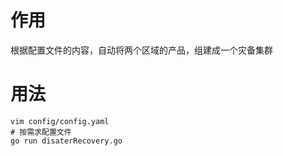 # 作用
根据配置文件的内容，自动将两个区域的产品，组建成一个灾备集群

# 用法
``` shell 
vim config/config.yaml
# 按需求配置文件 
go run disaterRecovery.go
```

